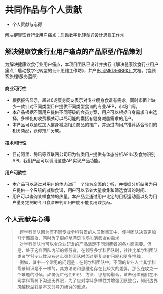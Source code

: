 # 共同作品与个人贡献
<!--more-->
* 个人贡献与心得 

解决健康饮食行业用户痛点：启动数字化转型的设计思维工作坊 

## 解决健康饮食行业用户痛点的产品原型/作品策划

为解决健康饮食行业用户痛点，本项目团队已设计并执行《解决健康饮食行业用户痛点：启动数字化转型的设计思维工作坊》，并产出[《MRD》](https://gitee.com/timem00n/self-curation-1/raw/master/imgae/MRD.png);[《BRD》](https://gitee.com/timem00n/self-curation-1/raw/master/imgae/BRD.png)文档。(含顾客旅程/服务蓝图)



#### 商业可行性
- 根据报告显示，超过6成瘦身网友表示对专业瘦身食谱有需求，同时市面上缺少一款针对不同类型用户提供不同类型食谱的专业APP，市场广阔。
- 本产品根据不同用户提供不同等级的会员方案，用户可以根据自身需求自由选择。多样化的收费模式可以尽可能的囊括有健身减脂需求的用户。
- 本产品可以通过加入健身减脂相关商品的推广，并通过向用户推荐适合他们的相关商品，获得推广分成。

#### 技术可行性
- 目前阿里、腾讯等互联网公司已为各类用户提供有体态分析API以及食物识别API，我们产品可以调用这些API实现产品功能。

#### 用户可欲性
- 本产品可以通过对用户的体态进行一个较为全面的分析，并根据分析结果为用户提供一个系统的减脂食谱，用户可以节省大量收集和筛选食谱的时间。
- 用户可以查询某样食物的热量，本产品会通过用户设定的目标运动量以及为用户量身定制的今日食谱来判断用户能不能食用该食品。

## 个人贡献与心得

> &nbsp;&nbsp;跨学科团队因为有不同专业学科背景的人员聚集其中，使得团队决策更加科学而高效，同时为了更好地满足市场和消费者的需求.  
&nbsp;&nbsp;对学科团队也可以令企业研发的产品满足不同消费者的各方面需要。但是，处于这样团队内部的领导者，在领导多学科团队时，往往比单学科团队或者学科专业性没有这么强的团队时面对更复杂的问题和更多挑战。  
&nbsp;&nbsp;例如，其中一个常见的问题是：在跨学科团队中，不同的专业人士其学科背景知识是不一样的，其方法论和思维也存在比较大的差异。那么在攻克一个难题的时候，如何促进他们知识、方法、思想的融合，或者促进他们在不同学科背景下沟通无界限，为了应对学科多样性并增强团队整合，知识边界跨越模型将是本文领导力研究的重点。
